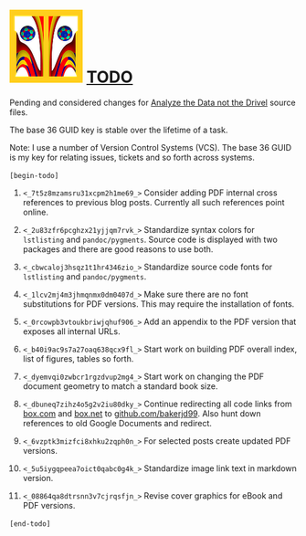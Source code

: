 ![](adndsymsmall.png) [TODO](https://bakerjd99.wordpress.com/)
===============================================================

Pending and considered changes for [Analyze the Data not the Drivel](https://bakerjd99.wordpress.com/)
source files.

The base 36 GUID key is stable over the lifetime of a task. 

Note: I use a number of Version Control Systems (VCS). The base 36 GUID
is my key for relating issues, tickets and so forth across systems.

`[begin-todo]`

1. `<_7t5z8mzamsru31xcpm2h1me69_>` Consider adding PDF internal cross references to previous blog posts.
   Currently all such references point online.

2. `<_2u83zfr6pcghzx21yjjqm7rvk_>` Standardize syntax colors for  `lstlisting` and `pandoc/pygments`. Source code
   is displayed with two packages and there are good reasons to use both.

3. `<_cbwcaloj3hsqz1t1hr4346zio_>` Standardize source code fonts for `lstlisting` and `pandoc/pygments`.

4. `<_1lcv2mj4m3jhmqnmx0dm0407d_>` Make sure there are no font substitutions for PDF versions.
   This may require the installation of fonts.

5. `<_0rcowpb3vtoukbriwjqhuf906_>` Add an appendix to the PDF version that exposes all internal URLs.

6. `<_b40i9ac9s7a27oaq638qcx9fl_>` Start work on building PDF overall index, list of figures, tables so forth.

7. `<_dyemvqi0zwbcr1rgzdvup2mg4_>` Start work on changing the PDF document geometry to match a standard book size.

8. `<_dbuneq7zihz4o5g2v2iu80dky_>` Continue redirecting all code links from [box.com](https://www.box.com/) 
   and [box.net](https://www.net.com/) to [github.com/bakerjd99](https://github.com/bakerjd99). Also hunt
   down references to old Google Documents and redirect.

9.  `<_6vzptk3mizfci8xhku2zqph0n_>` For selected posts create updated PDF versions.

10. `<_5u5iygqpeea7oict0qabc0g4k_>` Standardize image link text in markdown version.

11.  `<_08864qa8dtrsnn3v7cjrqsfjn_>` Revise cover graphics for eBook and PDF versions.

`[end-todo]`
